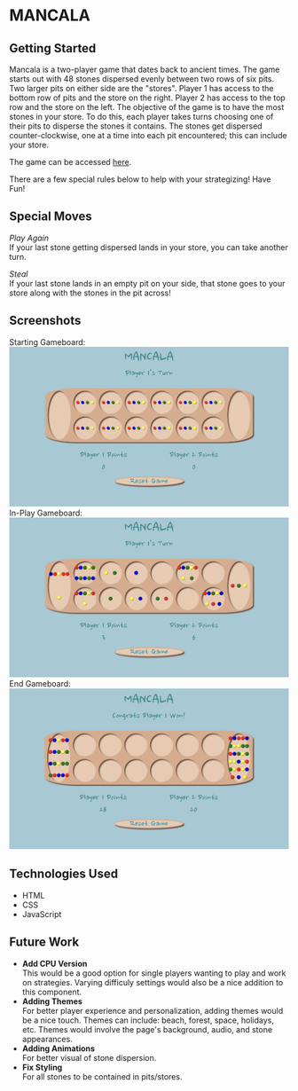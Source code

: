 # **MANCALA**

## Getting Started

Mancala is a two-player game that dates back to ancient times. The game starts out with 48 stones dispersed evenly between two rows of six pits. Two larger pits on either side are the "stores". Player 1 has access to the bottom row of pits and the store on the right. Player 2 has access to the top row and the store on the left. The objective of the game is to have the most stones in your store. To do this, each player takes turns choosing one of their pits to disperse the stones it contains. The stones get dispersed counter-clockwise, one at a time into each pit encountered; this can include your store.  

The game can be accessed [here](https://anneclarin.github.io/mancala/).  

There are a few special rules below to help with your strategizing! Have Fun!

## Special Moves

*Play Again*  
If your last stone getting dispersed lands in your store, you can take another turn.

*Steal*  
If your last stone lands in an empty pit on your side, that stone goes to your store along with the stones in the pit across!

## Screenshots
Starting Gameboard:  
![Starting gameboard](images/MancalaStart.jpeg)  
In-Play Gameboard:  
![Play gameboard](images/MancalaPlay.jpeg)  
End Gameboard:  
![End gameboard](images/MancalaEnd.jpeg)

## Technologies Used

- HTML
- CSS
- JavaScript

## Future Work

- **Add CPU Version**  
This would be a good option for single players wanting to play and work on strategies. Varying difficuly settings would also be a nice addition to this component.
- **Adding Themes**  
For better player experience and personalization, adding themes would be a nice touch. Themes can include: beach, forest, space, holidays, etc. Themes would involve the page's background, audio, and stone appearances.
- **Adding Animations**  
For better visual of stone dispersion.
- **Fix Styling**  
For all stones to be contained in pits/stores.